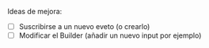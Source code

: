 Ideas de mejora:

* [ ] Suscribirse a un nuevo eveto (o crearlo)
* [ ] Modificar el Builder (añadir un nuevo input por ejemplo)
